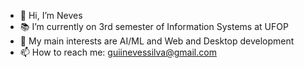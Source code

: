 - 👋 Hi, I’m Neves
- 📚 I’m currently on 3rd semester of Information Systems at UFOP
- 🧠 My main interests are AI/ML and Web and Desktop development
- 📫 How to reach me: guiinevessilva@gmail.com
<!---
GuiNeves00/GuiNeves00 is a ✨ special ✨ repository because its `README.md` (this file) appears on your GitHub profile.
You can click the Preview link to take a look at your changes.
--->
